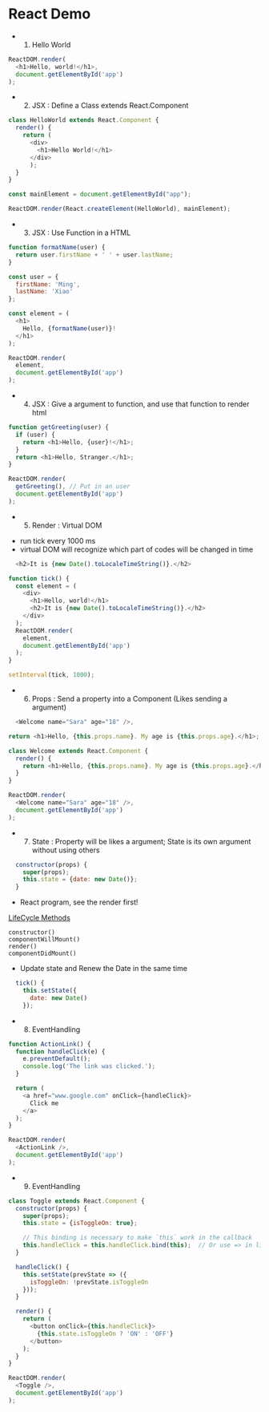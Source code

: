 # React Demo

- 1. Hello World
```js
ReactDOM.render(
  <h1>Hello, world!</h1>,
  document.getElementById('app') 
);
```

- 2. JSX : Define a Class extends React.Component
```js
class HelloWorld extends React.Component {
  render() {
    return (
      <div>
        <h1>Hello World!</h1>
      </div>
      );
  }
}

const mainElement = document.getElementById("app");

ReactDOM.render(React.createElement(HelloWorld), mainElement);
```
- 3. JSX : Use Function in a HTML
```js
function formatName(user) {
  return user.firstName + ' ' + user.lastName;
}

const user = {
  firstName: 'Ming',
  lastName: 'Xiao'
};

const element = (
  <h1>
    Hello, {formatName(user)}!
  </h1>
);

ReactDOM.render(
  element,
  document.getElementById('app')
);
```
- 4. JSX : Give a argument to function, and use that function to render html
```js
function getGreeting(user) {
  if (user) {
    return <h1>Hello, {user}!</h1>;
  }
  return <h1>Hello, Stranger.</h1>;
}

ReactDOM.render(
  getGreeting(), // Put in an user
  document.getElementById('app')
);
```


- 5. Render : Virtual DOM
* run tick every 1000 ms
* virtual DOM will recognize which part of codes will be changed in time
```js
  <h2>It is {new Date().toLocaleTimeString()}.</h2>
```
```js
function tick() {
  const element = (
    <div>
      <h1>Hello, world!</h1>
      <h2>It is {new Date().toLocaleTimeString()}.</h2>
    </div>
  );
  ReactDOM.render(
    element,
    document.getElementById('app')
  );
}

setInterval(tick, 1000);
```

- 6. Props : Send a property into a Component (Likes sending a argument)

```js
  <Welcome name="Sara" age="18" />,
```
```js
return <h1>Hello, {this.props.name}. My age is {this.props.age}.</h1>;
```
```js
class Welcome extends React.Component {
  render() {
    return <h1>Hello, {this.props.name}. My age is {this.props.age}.</h1>;
  }
}

ReactDOM.render(
  <Welcome name="Sara" age="18" />,
  document.getElementById('app')
);
```

- 7. State : Property will be likes a argument; State is its own argument without using others
```js
  constructor(props) {
    super(props);
    this.state = {date: new Date()};
  }
```

* React program, see the render first!

[LifeCycle Methods](https://reactjs.org/docs/react-component.html)
```
constructor()
componentWillMount()
render()
componentDidMount()
```

* Update state and Renew the Date in the same time
```js
  tick() {
    this.setState({
      date: new Date()
    });
```

- 8. EventHandling
```js
function ActionLink() {
  function handleClick(e) {
    e.preventDefault();
    console.log('The link was clicked.');
  }

  return (
    <a href="www.google.com" onClick={handleClick}>
      Click me
    </a>
  );
}

ReactDOM.render(
  <ActionLink />,
  document.getElementById('app')
);
```

- 9. EventHandling
```js
class Toggle extends React.Component {
  constructor(props) {
    super(props);
    this.state = {isToggleOn: true};

    // This binding is necessary to make `this` work in the callback
    this.handleClick = this.handleClick.bind(this);  // Or use => in line 18
  }

  handleClick() {
    this.setState(prevState => ({
      isToggleOn: !prevState.isToggleOn
    }));
  }

  render() {
    return (
      <button onClick={this.handleClick}> 
        {this.state.isToggleOn ? 'ON' : 'OFF'}
      </button>
    );
  }
}

ReactDOM.render(
  <Toggle />,
  document.getElementById('app')
);
```